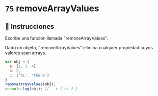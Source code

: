 # `75` removeArrayValues

## 📝 Instrucciones

Escribe una función llamada "removeArrayValues".

Dado un objeto, "removeArrayValues" elimina cualquier propiedad cuyos valores sean arrays.

```Javascript
var obj = {
  a: [1, 3, 4],
  b: 2,
  c: ['hi', 'there']
}
removeArrayValues(obj);
console.log(obj); // --> { b: 2 }
```